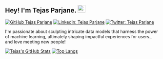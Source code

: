 ## Hey! I'm Tejas Parjane. <img src="https://media.giphy.com/media/hvRJCLFzcasrR4ia7z/giphy.gif" width="25px">

[![GitHub Tejas Parjane](https://img.shields.io/github/followers/tejas-parjane?label=follow&style=social)](https://github.com/tejas-parjane)
[![Linkedin: Tejas Parjane](https://img.shields.io/badge/-tejas%20parjane-blue?style=flat-square&logo=Linkedin&logoColor=white&link=https://www.linkedin.com/in/tejas-parjane/)](https://www.linkedin.com/in/tejas-parjane/)
[![Twitter: Tejas Parjane](https://img.shields.io/twitter/follow/tejas_parjane?style=social)](https://twitter.com/tejas_parjane)
  
 I'm passionate about sculpting intricate data models that harness the power of machine learning, ultimately shaping impactful experiences for users., and love meeting new people!

[![Tejas's GitHub Stats](https://github-readme-stats.vercel.app/api?username=tejas-parjane&hide=issues&count_private=true&show_icons=true&theme=calm)](https://github.com/tejas-parjane/github-readme-stats)
[![Top Langs](https://github-readme-stats.vercel.app/api/top-langs/?username=tejas-parjane&layout=compact&theme=calm)](https://github.com/tejas-parjane/github-readme-stats)


<!--
